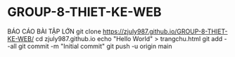 # GROUP-8-THIET-KE-WEB
BÁO CÁO BÀI TẬP LỚN
git clone https://zjuly987.github.io/GROUP-8-THIET-KE-WEB/
cd zjuly987.github.io
echo "Hello World" > trangchu.html
git add --all
git commit -m "Initial commit"
git push -u origin main
